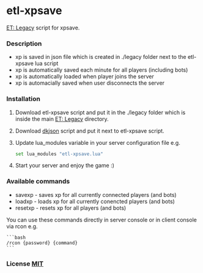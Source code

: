 # etl-xpsave

[ET: Legacy](https://github.com/etlegacy/etlegacy) script for xpsave.

### Description

- xp is saved in json file which is created in ./legacy folder next to the etl-xpsave lua script
- xp is automatically saved each minute for all players (including bots)
- xp is automatically loaded when player joins the server
- xp is automacially saved when user disconnects the server

### Installation

1. Download etl-xpsave script and put it in the ./legacy folder which is inside the main [ET: Legacy](https://github.com/etlegacy/etlegacy) directory.
2. Download [dkjson](http://dkolf.de/src/dkjson-lua.fsl/home) script and put it next to etl-xpsave script.
3. Update lua_modules variable in your server configuration file e.g.

    ```bash
    set lua_modules "etl-xpsave.lua"
    ```

4. Start your server and enjoy the game :)

### Available commands

- savexp - saves xp for all currently connected players (and bots)
- loadxp - loads xp for all currently conencted players (and bots)
- resetxp - resets xp for all players (and bots)

You can use these commands directly in server console or in client console via rcon e.g.

    ```bash
    /rcon {password} {command}
    ```

### License [MIT](LICENSE.md)
